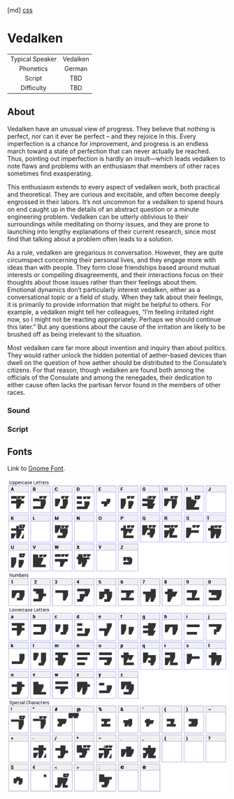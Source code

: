[md]
[css](-OCVFMyYfsylqoZPiW6l)

# Vedalken

| | |
|:---:|:---:|
| Typical Speaker | Vedalken |
| Phonetics | German |
| Script | TBD |
| Difficulty | TBD |

<div style="display: none;">
<!-- ★ ☆ -->
</div>

## About

Vedalken have an unusual view of progress. They believe that nothing is perfect, nor can it ever be perfect – and they rejoice in this. Every imperfection is a chance for improvement, and progress is an endless march toward a state of perfection that can never actually be reached. Thus, pointing out imperfection is hardly an insult—which leads vedalken to note flaws and problems with an enthusiasm that members of other races sometimes find exasperating.

This enthusiasm extends to every aspect of vedalken work, both practical and theoretical. They are curious and excitable, and often become deeply engrossed in their labors. It’s not uncommon for a vedalken to spend hours on end caught up in the details of an abstract question or a minute engineering problem. Vedalken can be utterly oblivious to their surroundings while meditating on thorny issues, and they are prone to launching into lengthy explanations of their current research, since most find that talking about a problem often leads to a solution.

As a rule, vedalken are gregarious in conversation. However, they are quite circumspect concerning their personal lives, and they engage more with ideas than with people. They form close friendships based around mutual interests or compelling disagreements, and their interactions focus on their thoughts about those issues rather than their feelings about them. Emotional dynamics don’t particularly interest vedalken, either as a conversational topic or a field of study. When they talk about their feelings, it is primarily to provide information that might be helpful to others. For example, a vedalken might tell her colleagues, “I’m feeling irritated right now, so I might not be reacting appropriately. Perhaps we should continue this later.” But any questions about the cause of the irritation are likely to be brushed off as being irrelevant to the situation.

Most vedalken care far more about invention and inquiry than about politics. They would rather unlock the hidden potential of aether-based devices than dwell on the question of how aether should be distributed to the Consulate’s citizens. For that reason, though vedalken are found both among the officials of the Consulate and among the renegades, their dedication to either cause often lacks the partisan fervor found in the members of other races. 

### Sound

### Script

## Fonts
Link to [Gnome Font](https://github.com/Tougher-Together-DnD/default-game-assets/blob/main/fonts/rpg-katakana.zip).

![img_center](https://raw.githubusercontent.com/Tougher-Together-DnD/default-game-assets/refs/heads/main/fonts/images/rpg-katakana-font-charmap.png)

<div style="display: none;" id="easySpeakWords">
beste, konntest, letzir, spielte, schwanza, gleichen, fur, jedemahtey, mochtestihr
</div>
